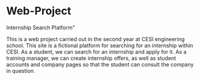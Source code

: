 # Web-Project

Internship Search Platform"

This is a web project carried out in the second year at CESI engineering school. This site is a fictional platform for searching for an internship within CESI. As a student, we can search for an internship and apply for it. As a training manager, we can create internship offers, as well as student accounts and company pages so that the student can consult the company in question.
